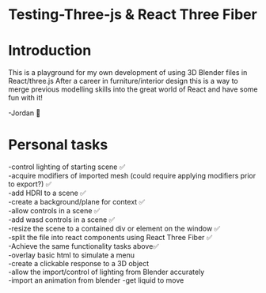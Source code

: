 # Testing-Three-js & React Three Fiber

# Introduction

This is a playground for my own development of using 3D Blender files in React/three.js
After a career in furniture/interior design this is a way to merge previous modelling skills into the great world of React and have some fun with it!

-Jordan 🐛

# Personal tasks

-control lighting of starting scene  ✅\
-acquire modifiers of imported mesh (could require applying modifiers prior to export?) ✅\
-add HDRI to a scene ✅\
-create a background/plane for context ✅\
-allow controls in a scene ✅\
-add wasd controls in a scene ✅\
-resize the scene to a contained div or element on the window ✅\
-split the file into react components using React Three Fiber ✅\
-Achieve the same functionality tasks above✅\
-overlay basic html to simulate a menu\
-create a clickable response to a 3D object\
-allow the import/control of lighting from Blender accurately\
-import an animation from blender
-get liquid to move
